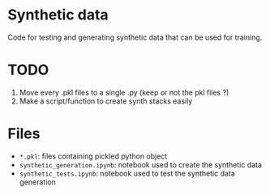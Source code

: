 # Synthetic data
Code for testing and generating synthetic data that can be used for training.

# TODO
  1. Move every .pkl files to a single .py (keep or not the pkl files ?)
  2. Make a script/function to create synth stacks easily

# Files
  * `*.pkl`: files containing pickled python object 
  * `synthetic_generation.ipynb`: notebook used to create the synthetic data
  * `synthetic_tests.ipynb`: notebook used to test the synthetic data generation
